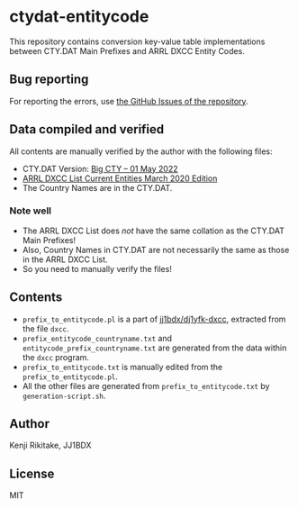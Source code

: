 # ctydat-entitycode

This repository contains conversion key-value table implementations between CTY.DAT Main Prefixes and ARRL DXCC Entity Codes.

## Bug reporting

For reporting the errors, use [the GitHub Issues of the repository](https://github.com/jj1bdx/ctydat-entitycode/issues).

## Data compiled and verified

All contents are manually verified by the author with the following files:

* CTY.DAT Version: [Big CTY – 01 May 2022](https://www.country-files.com/big-cty-01-may-2022/)
* [ARRL DXCC List Current Entities March 2020 Edition](https://www.arrl.org/files/file/DXCC/2020%20DXCC%20Current%20.pdf)
* The Country Names are in the CTY.DAT.

### Note well

* The ARRL DXCC List does *not* have the same collation as the CTY.DAT Main Prefixes!
* Also, Country Names in CTY.DAT are not necessarily the same as those in the ARRL DXCC List.
* So you need to manually verify the files!

## Contents

* `prefix_to_entitycode.pl` is a part of [jj1bdx/dj1yfk-dxcc](https://github.com/jj1bdx/dj1yfk-dxcc/), extracted from the file `dxcc`.
* `prefix_entitycode_countryname.txt` and `entitycode_prefix_countryname.txt` are generated from the data within the `dxcc` program.
* `prefix_to_entitycode.txt` is manually edited from the `prefix_to_entitycode.pl`.
* All the other files are generated from `prefix_to_entitycode.txt` by `generation-script.sh`.

## Author

Kenji Rikitake, JJ1BDX

## License

MIT

